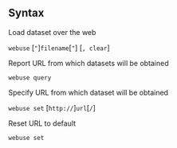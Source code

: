 ## Syntax

Load dataset over the web

`webuse` \[`"`\]`filename`\[`"`\] \[`, clear`\]

Report URL from which datasets will be obtained

`webuse query`

Specify URL from which dataset will be obtained

`webuse set` \[`http://`\]`url`\[`/`\]

Reset URL to default

`webuse set`
